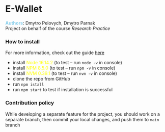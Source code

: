 # E-Wallet

**<span style="color: skyblue">Authors</span>**: Dmytro Pelovych, Dmytro Parnak
<br>
Project on behalf of the course _Research Practice_

### How to install

For more information, check out the guide [here](https://phoenixnap.com/kb/install-node-js-npm-on-windows)

- install <span style="color: yellow">Node 16.14.2</span> (to test – run `node -v` in console)
- install <span style="color: yellow">NPM 8.5.0</span> (to test – run `npm -v` in console)
- install <span style="color: yellow">NVM 0.39.1</span> (to test – run `nvm -v` in console)
- clone the repo from GitHub
- run `npm istall`
- run `npm start` to test if installation is successful

### Contribution policy

While developing a separate feature for the project, you should work on a separate branch,
then commit your local changes, and push them to `main` branch
